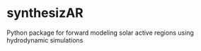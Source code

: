 # synthesizAR
Python package for forward modeling solar active regions using hydrodynamic simulations
